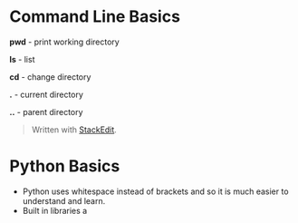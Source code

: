 

# Command Line Basics
**pwd** - print working directory

**ls** - list

**cd** - change directory

**.**  - current directory

**..** - parent directory


> Written with [StackEdit](https://stackedit.io/).

# Python Basics
* Python uses whitespace instead of brackets and so it is much easier to understand and learn.
* Built in libraries a

<!--stackedit_data:
eyJoaXN0b3J5IjpbNjg5MTIyNDI4LDEwMTE2NjI1NDQsMTI4Nj
Q2ODU0NiwxNzM2OTEzMzEwXX0=
-->